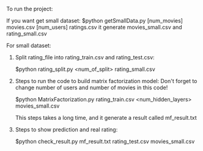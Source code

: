 To run the project:

If you want get small dataset:
    $python getSmallData.py [num_movies] movies.csv [num_users] ratings.csv
    it generate movies_small.csv and rating_small.csv

For small dataset:

1.  Split rating_file into rating_train.csv and rating_test.csv:

    $python rating_split.py <num_of_split> rating_small.csv

2.  Steps to run the code to build matrix factorization model:
    Don't forget to change number of users and number of movies in this code!
    
    $python MatrixFactorization.py rating_train.csv <num_hidden_layers> movies_small.csv

    This steps takes a long time, and it generate a result called mf_result.txt

3.  Steps to show prediction and real rating:

    $python check_result.py mf_result.txt rating_test.csv movies_small.csv
